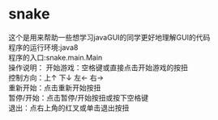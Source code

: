 # snake
这个是用来帮助一些想学习javaGUI的同学更好地理解GUI的代码  
程序的运行环境:java8  
程序的入口:snake.main.Main  
操作说明：
开始游戏：空格键或直接点击开始游戏的按扭  
控制方向：上↑ 下↓ 左← 右→  
重新开始：点击重新开始按扭  
暂停/开始：点击暂停/开始按扭或按下空格键  
退出：点右上角的红叉或单击退出按扭
